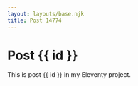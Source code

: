 ```yaml
---
layout: layouts/base.njk
title: Post 14774
---
```


# Post {{ id }}

This is post {{ id }} in my Eleventy project.
